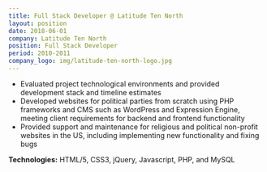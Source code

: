 ```yaml
---
title: Full Stack Developer @ Latitude Ten North
layout: position
date: 2018-06-01
company: Latitude Ten North
position: Full Stack Developer
period: 2010-2011 
company_logo: img/latitude-ten-north-logo.jpg
---
```

- Evaluated project technological environments and provided development stack and timeline estimates
- Developed websites for political parties from scratch using PHP frameworks and CMS such as WordPress and Expression Engine, meeting client requirements for backend and frontend functionality
- Provided support and maintenance for religious and political non-profit websites in the US, including implementing new functionality and fixing bugs

**Technologies:** HTML/5, CSS3, jQuery, Javascript, PHP, and MySQL
